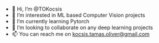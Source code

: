 - 👋 Hi, I’m @TOKocsis
- 👀 I’m interested in ML based Computer Vision projects
- 🌱 I’m currently learning Pytorch
- 💞️ I’m looking to collaborate on any deep learning projects
- 📫 You can reach me on kocsis.tamas.oliver@gmail.com

<!---
TOKocsis/TOKocsis is a ✨ special ✨ repository because its `README.md` (this file) appears on your GitHub profile.
You can click the Preview link to take a look at your changes.
--->
